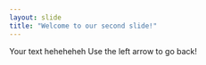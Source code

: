 ```yaml
---
layout: slide
title: "Welcome to our second slide!"
---
```

Your text heheheheh
Use the left arrow to go back!
